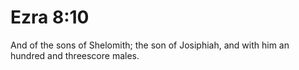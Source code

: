 # Ezra 8:10

And of the sons of Shelomith; the son of Josiphiah, and with him an hundred and threescore males.